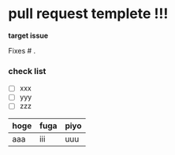 # pull request templete !!!
**target issue**

Fixes # .

### check list
- [ ] xxx
- [ ] yyy
- [ ] zzz

|hoge |fuga |piyo |
|:----|:----|:----|
|aaa  |iii  |uuu  |
